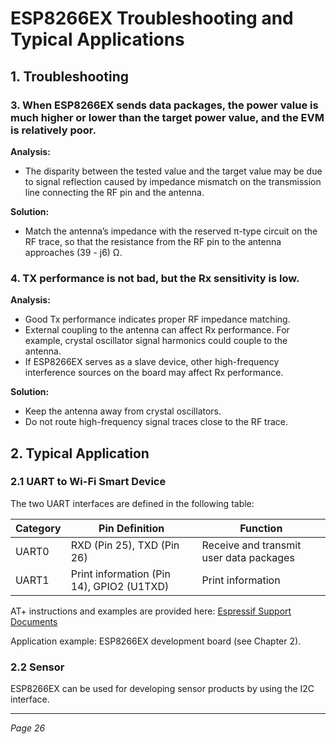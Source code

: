 # ESP8266EX Troubleshooting and Typical Applications

## 1. Troubleshooting

### 3. When ESP8266EX sends data packages, the power value is much higher or lower than the target power value, and the EVM is relatively poor.

**Analysis:**
- The disparity between the tested value and the target value may be due to signal reflection caused by impedance mismatch on the transmission line connecting the RF pin and the antenna.

**Solution:**
- Match the antenna’s impedance with the reserved π-type circuit on the RF trace, so that the resistance from the RF pin to the antenna approaches (39 - j6) Ω.

### 4. TX performance is not bad, but the Rx sensitivity is low.

**Analysis:**
- Good Tx performance indicates proper RF impedance matching.
- External coupling to the antenna can affect Rx performance. For example, crystal oscillator signal harmonics could couple to the antenna.
- If ESP8266EX serves as a slave device, other high-frequency interference sources on the board may affect Rx performance.

**Solution:**
- Keep the antenna away from crystal oscillators.
- Do not route high-frequency signal traces close to the RF trace.

## 2. Typical Application

### 2.1 UART to Wi-Fi Smart Device

The two UART interfaces are defined in the following table:

| Category | Pin Definition          | Function                         |
|----------|-------------------------|---------------------------------|
| UART0    | RXD (Pin 25), TXD (Pin 26) | Receive and transmit user data packages |
| UART1    | Print information (Pin 14), GPIO2 (U1TXD) | Print information               |

AT+ instructions and examples are provided here: [Espressif Support Documents](http://www.espressif.com/en/support/download/documents?keys=&field_type_tid%5B%5D=14)

Application example: ESP8266EX development board (see Chapter 2).

### 2.2 Sensor

ESP8266EX can be used for developing sensor products by using the I2C interface.

---

*Page 26*